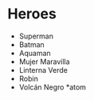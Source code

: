 # Heroes

* Superman
* Batman
* Aquaman
* Mujer Maravilla
* Linterna Verde
* Robin
* Volcán Negro
*atom
